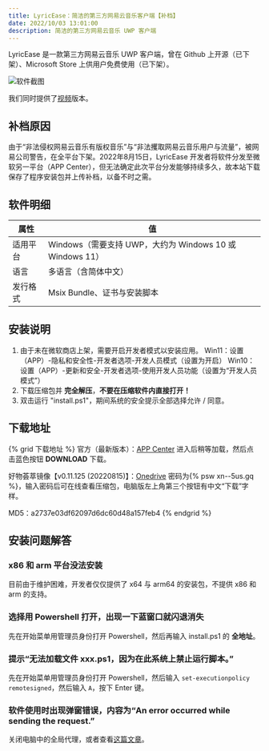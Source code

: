 ```yaml
---
title: LyricEase：简洁的第三方网易云音乐客户端【补档】
date: 2022/10/03 13:01:00
description: 简洁的第三方网易云音乐 UWP 客户端
---
```


LyricEase 是一款第三方网易云音乐 UWP 客户端，曾在 Github 上开源（已下架）、Microsoft Store 上供用户免费使用（已下架）。

![软件截图][1]

我们同时提供了[视频](https://www.bilibili.com/video/BV19a4y1f7Mq)版本。

## 补档原因

由于“非法侵权网易云音乐有版权音乐”与“非法攫取网易云音乐用户与流量”，被网易公司警告，在全平台下架。2022年8月15日，LyricEase 开发者将软件分发至微软另一平台（APP Center），但无法确定此次平台分发能够持续多久，故本站下载保存了程序安装包并上传补档，以备不时之需。

## 软件明细

| 属性     | 值                                                       |
| -------- | -------------------------------------------------------- |
| 适用平台 | Windows（需要支持 UWP，大约为 Windows 10 或 Windows 11） |
| 语言     | 多语言（含简体中文）                                     |
| 发行格式 | Msix Bundle、证书与安装脚本                              |

## 安装说明

1. 由于未在微软商店上架，需要开启开发者模式以安装应用。
   Win11：设置（APP）-隐私和安全性-开发者选项-开发人员模式（设置为开启）
   Win10：设置（APP）-更新和安全-开发者选项-使用开发人员功能（设置为“开发人员模式”）
2. 下载压缩包并 **完全解压**，**不要在压缩软件内直接打开！**
3. 双击运行 "install.ps1"，期间系统的安全提示全部选择允许 / 同意。

## 下载地址

{% grid  下载地址 %}
官方（最新版本）：[APP Center](https://install.appcenter.ms/users/brandonw3612/apps/lyricease/distribution_groups/public)
进入后稍等加载，然后点击蓝色按钮 **DOWNLOAD** 下载。

好物荟萃镜像【v0.11.125 (20220815)】：[Onedrive](https://imymuyang-my.sharepoint.com/:u:/g/personal/i_xn--ouw410g_ml/EWGk-TfVEcRGniW8i9WlSpABwtmeBPtSKzxtrhQtQhVdRg?e=PPsYid)
密码为{% psw xn--5us.gq %}，输入密码后可在线查看压缩包，电脑版左上角第三个按钮有中文“下载”字样。

MD5：a2737e03df62097d6dc60d48a157feb4
{% endgrid %}

## 安装问题解答

### x86 和 arm 平台没法安装

目前由于维护困难，开发者仅仅提供了 x64 与 arm64 的安装包，不提供 x86 和 arm 的支持。

### 选择用 Powershell 打开，出现一下蓝窗口就闪退消失

先在开始菜单用管理员身份打开 Powershell，然后再输入 install.ps1 的 **全地址**。

### 提示“无法加载文件 xxx.ps1，因为在此系统上禁止运行脚本。”

先在开始菜单用管理员身份打开 Powershell，然后输入 `set-executionpolicy remotesigned`，然后输入 `A`，按下 Enter 键。

### 软件使用时出现弹窗错误，内容为“An error occurred while sending the request.”

关闭电脑中的全局代理，或者查看[这篇文章][2]。


  [1]: https://i.imgtg.com/2022/10/03/mfTND.png
  [2]: https://www.xn--5us.gq/archives/loopback